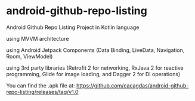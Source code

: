# android-github-repo-listing

Android Github Repo Listing Project in Kotlin language

using MVVM architecture

using Android Jetpack Components (Data Binding, LiveData, Navigation, Room, ViewModel)

using 3rd party libraries (Retrofit 2 for networking, RxJava 2 for reactive programming, Glide for image loading, and Dagger 2 for DI operations)

You can find the .apk file at:
https://github.com/cacagdas/android-github-repo-listing/releases/tag/v1.0
